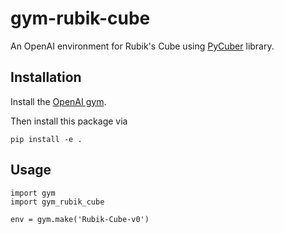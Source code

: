 # gym-rubik-cube

An OpenAI environment for Rubik's Cube using [PyCuber](https://github.com/adrianliaw/PyCuber) library.

## Installation

Install the [OpenAI gym](https://gym.openai.com/docs/).

Then install this package via

```
pip install -e .
```

## Usage

```
import gym
import gym_rubik_cube

env = gym.make('Rubik-Cube-v0')
```
